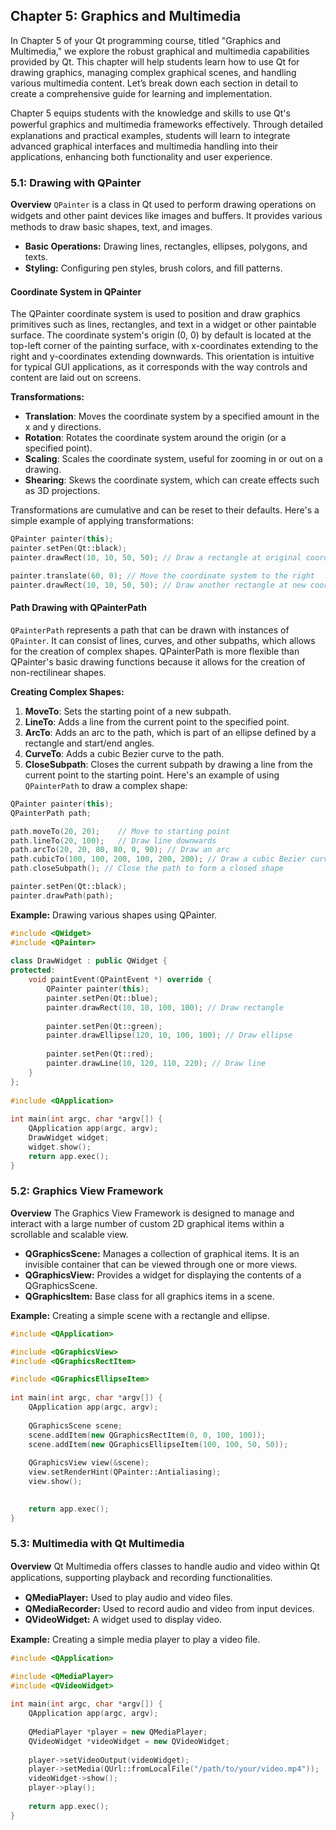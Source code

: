
## Chapter 5: Graphics and Multimedia 

In Chapter 5 of your Qt programming course, titled "Graphics and Multimedia," we explore the robust graphical and multimedia capabilities provided by Qt. This chapter will help students learn how to use Qt for drawing graphics, managing complex graphical scenes, and handling various multimedia content. 
Let’s break down each section in detail to create a comprehensive guide for learning and implementation.


Chapter 5 equips students with the knowledge and skills to use Qt's powerful graphics and multimedia frameworks eﬀectively. Through detailed explanations and practical examples, students will learn to integrate advanced graphical interfaces and multimedia handling into their applications, enhancing both functionality and user experience.
### 5.1: Drawing with QPainter

**Overview**
`QPainter` is a class in Qt used to perform drawing operations on widgets and other paint devices like images and buﬀers. It provides various methods to draw basic shapes, text, and images.
- **Basic Operations:** Drawing lines, rectangles, ellipses, polygons, and texts.
- **Styling:** Conﬁguring pen styles, brush colors, and ﬁll patterns.

#### Coordinate System in QPainter

The QPainter coordinate system is used to position and draw graphics primitives such as lines, rectangles, and text in a widget or other paintable surface. The coordinate system's origin (0, 0) by default is located at the top-left corner of the painting surface, with x-coordinates extending to the right and y-coordinates extending downwards. This orientation is intuitive for typical GUI applications, as it corresponds with the way controls and content are laid out on screens.

**Transformations:**
 -   **Translation**: Moves the coordinate system by a specified amount in the x and y directions.
-   **Rotation**: Rotates the coordinate system around the origin (or a specified point).
-   **Scaling**: Scales the coordinate system, useful for zooming in or out on a drawing.
-   **Shearing**: Skews the coordinate system, which can create effects such as 3D projections.

Transformations are cumulative and can be reset to their defaults. Here's a simple example of applying transformations:
```cpp
QPainter painter(this);
painter.setPen(Qt::black);
painter.drawRect(10, 10, 50, 50); // Draw a rectangle at original coordinates

painter.translate(60, 0); // Move the coordinate system to the right
painter.drawRect(10, 10, 50, 50); // Draw another rectangle at new coordinates` 
```
#### Path Drawing with QPainterPath
`QPainterPath` represents a path that can be drawn with instances of `QPainter`. It can consist of lines, curves, and other subpaths, which allows for the creation of complex shapes. QPainterPath is more flexible than QPainter's basic drawing functions because it allows for the creation of non-rectilinear shapes.

**Creating Complex Shapes:**
1.  **MoveTo**: Sets the starting point of a new subpath.
2.  **LineTo**: Adds a line from the current point to the specified point.
3.  **ArcTo**: Adds an arc to the path, which is part of an ellipse defined by a rectangle and start/end angles.
4.  **CurveTo**: Adds a cubic Bezier curve to the path.
5.  **CloseSubpath**: Closes the current subpath by drawing a line from the current point to the starting point.
Here's an example of using `QPainterPath` to draw a complex shape:
```cpp
QPainter painter(this);
QPainterPath path;

path.moveTo(20, 20);    // Move to starting point
path.lineTo(20, 100);   // Draw line downwards
path.arcTo(20, 20, 80, 80, 0, 90); // Draw an arc
path.cubicTo(100, 100, 200, 100, 200, 200); // Draw a cubic Bezier curve
path.closeSubpath(); // Close the path to form a closed shape

painter.setPen(Qt::black);
painter.drawPath(path);
```
**Example:** Drawing various shapes using QPainter.

```cpp
#include <QWidget>
#include <QPainter> 
 
class DrawWidget : public QWidget { 
protected: 
    void paintEvent(QPaintEvent *) override { 
        QPainter painter(this); 
        painter.setPen(Qt::blue); 
        painter.drawRect(10, 10, 100, 100); // Draw rectangle 
 
        painter.setPen(Qt::green); 
        painter.drawEllipse(120, 10, 100, 100); // Draw ellipse 
 
        painter.setPen(Qt::red); 
        painter.drawLine(10, 120, 110, 220); // Draw line 
    } 
}; 
 
#include <QApplication> 
 
int main(int argc, char *argv[]) { 
    QApplication app(argc, argv); 
    DrawWidget widget; 
    widget.show(); 
    return app.exec(); 
} 
```

### 5.2: Graphics View Framework
**Overview**
The Graphics View Framework is designed to manage and interact with a large number of custom 2D graphical items within a scrollable and scalable view.
* **QGraphicsScene:** Manages a collection of graphical items. It is an invisible container that can be viewed through one or more views.
* **QGraphicsView:** Provides a widget for displaying the contents of a QGraphicsScene.
* **QGraphicsItem:** Base class for all graphics items in a scene.

**Example:** Creating a simple scene with a rectangle and ellipse.

```cpp
#include <QApplication>

#include <QGraphicsView>
#include <QGraphicsRectItem>

#include <QGraphicsEllipseItem> 
 
int main(int argc, char *argv[]) { 
    QApplication app(argc, argv); 
 
    QGraphicsScene scene; 
    scene.addItem(new QGraphicsRectItem(0, 0, 100, 100)); 
    scene.addItem(new QGraphicsEllipseItem(100, 100, 50, 50)); 
 
    QGraphicsView view(&scene); 
    view.setRenderHint(QPainter::Antialiasing); 
    view.show(); 
 

    return app.exec(); 
} 
```
### 5.3: Multimedia with Qt Multimedia

**Overview**
Qt Multimedia oﬀers classes to handle audio and video within Qt applications, supporting playback and recording functionalities.
* **QMediaPlayer:** Used to play audio and video ﬁles.
* **QMediaRecorder:** Used to record audio and video from input devices.
* **QVideoWidget:** A widget used to display video.

**Example:** Creating a simple media player to play a video ﬁle.

```cpp
#include <QApplication>

#include <QMediaPlayer>
#include <QVideoWidget> 
 
int main(int argc, char *argv[]) { 
    QApplication app(argc, argv); 
 
    QMediaPlayer *player = new QMediaPlayer; 
    QVideoWidget *videoWidget = new QVideoWidget; 
 
    player->setVideoOutput(videoWidget); 
    player->setMedia(QUrl::fromLocalFile("/path/to/your/video.mp4")); 
    videoWidget->show(); 
    player->play(); 
 
    return app.exec(); 
} 
```
